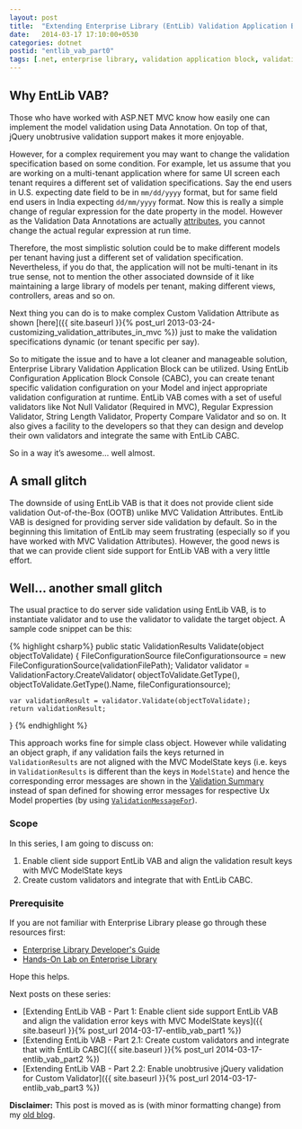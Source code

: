 ```yaml
---
layout: post
title:  "Extending Enterprise Library (EntLib) Validation Application Block (VAB) - Introduction"
date:   2014-03-17 17:10:00+0530
categories: dotnet
postid: "entlib_vab_part0"
tags: [.net, enterprise library, validation application block, validation]
---
```


## Why EntLib VAB? ##

Those who have worked with ASP.NET MVC know how easily one can implement the model validation using Data Annotation. On top of that, jQuery unobtrusive validation support makes it more enjoyable.

However, for a complex requirement you may want to change the validation specification based on some condition. For example, let us assume that you are working on a multi-tenant application where for same UI screen each tenant requires a different set of validation specifications. Say the end users in U.S. expecting date field to be in `mm/dd/yyyy` format, but for same field end users in India expecting `dd/mm/yyyy` format. Now this is really a simple change of regular expression for the date property in the model. However as the Validation Data Annotations are actually [attributes](http://msdn.microsoft.com/en-us/library/z0w1kczw.aspx), you cannot change the actual regular expression at run time.

Therefore, the most simplistic solution could be to make different models per tenant having just a different set of validation specification. Nevertheless, if you do that, the application will not be multi-tenant in its true sense, not to mention the other associated downside of it like maintaining a large library of models per tenant, making different views, controllers, areas and so on.

Next thing you can do is to make complex Custom Validation Attribute as shown [here]({{ site.baseurl }}{% post_url 2013-03-24-customizing_validation_attributes_in_mvc %}) just to make the validation specifications dynamic (or tenant specific per say).

So to mitigate the issue and to have a lot cleaner and manageable solution, Enterprise Library Validation Application Block can be utilized. Using EntLib Configuration Application Block Console (CABC), you can create tenant specific validation configuration on your Model and inject appropriate validation configuration at runtime. EntLib VAB comes with a set of useful validators like Not Null Validator (Required in MVC), Regular Expression Validator, String Length Validator, Property Compare Validator and so on. It also gives a facility to the developers so that they can design and develop their own validators and integrate the same with EntLib CABC.

So in a way it’s awesome… well almost.

## A small glitch ##

The downside of using EntLib VAB is that it does not provide client side validation Out-of-the-Box (OOTB) unlike MVC Validation Attributes. EntLib VAB is designed for providing server side validation by default. So in the beginning this limitation of EntLib may seem frustrating (especially so if you have worked with MVC Validation Attributes). However, the good news is that we can provide client side support for EntLib VAB with a very little effort.

## Well... another small glitch ##

The usual practice to do server side validation using EntLib VAB, is to instantiate validator and to use the validator to validate the target object. A sample code snippet can be this:

{% highlight csharp%}
public static ValidationResults Validate(object objectToValidate)
{
    FileConfigurationSource fileConfigurationsource = 
        new FileConfigurationSource(validationFilePath);
    Validator validator = ValidationFactory.CreateValidator(
        objectToValidate.GetType(),
        objectToValidate.GetType().Name,
        fileConfigurationsource);

    var validationResult = validator.Validate(objectToValidate);
    return validationResult;
}
{% endhighlight %}

This approach works fine for simple class object. However while validating an object graph, if any validation fails the keys returned in `ValidationResults` are not aligned with the MVC ModelState keys (i.e. keys in `ValidationResults` is different than the keys in `ModelState`) and hence the corresponding error messages are shown in the [Validation Summary](http://msdn.microsoft.com/en-us/library/ee839469%28v=vs.118%29.aspx) instead of span defined for showing error messages for respective Ux Model properties (by using [`ValidationMessageFor`](http://msdn.microsoft.com/en-us/library/system.web.mvc.html.validationextensions.validationmessagefor%28v=vs.118%29.aspx)).

### Scope ###

In this series, I am going to discuss on:

1. Enable client side support EntLib VAB and align the validation result keys with MVC ModelState keys
2. Create custom validators and integrate that with EntLib CABC.

### Prerequisite ###

If you are not familiar with Enterprise Library please go through these resources first:

- [Enterprise Library Developer's Guide](http://www.microsoft.com/en-in/download/details.aspx?id=41145)
- [Hands-On Lab on Enterprise Library](http://www.microsoft.com/en-in/download/details.aspx?id=40286)

Hope this helps.

Next posts on these series:
- [Extending EntLib VAB - Part 1: Enable client side support EntLib VAB and align the validation error keys with MVC ModelState keys]({{ site.baseurl }}{% post_url 2014-03-17-entlib_vab_part1 %})
- [Extending EntLib VAB - Part 2.1: Create custom validators and integrate that with EntLib CABC]({{ site.baseurl }}{% post_url 2014-03-17-entlib_vab_part2 %})
- [Extending EntLib VAB - Part 2.2: Enable unobtrusive jQuery validation for Custom Validator]({{ site.baseurl }}{% post_url 2014-03-17-entlib_vab_part3 %})

**Disclaimer:** This post is moved as is (with minor formatting change) from my [old blog](http://programersnotebook.blogspot.de/2014/03/extending-enterprise-library-entlib.html).
